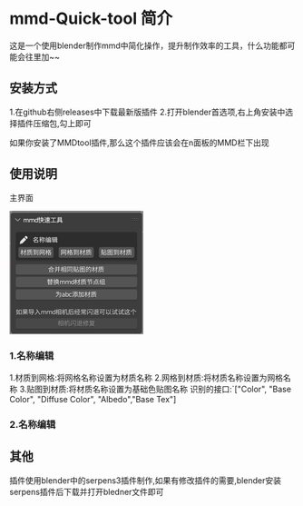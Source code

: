 # mmd-Quick-tool 简介
这是一个使用blender制作mmd中简化操作，提升制作效率的工具，什么功能都可能会往里加~~

## 安装方式
1.在github右侧releases中下载最新版插件
2.打开blender首选项,右上角安装中选择插件压缩包,勾上即可

如果你安装了MMDtool插件,那么这个插件应该会在n面板的MMD栏下出现

## 使用说明
主界面


![测试图片](image/main.png)


### 1.名称编辑
1.材质到网格:将网格名称设置为材质名称
2.网格到材质:将材质名称设置为网格名称
3.贴图到材质:将材质名称设置为基础色贴图名称
识别的接口:`["Color", "Base Color", "Diffuse Color", "Albedo","Base Tex"]


### 2.名称编辑


## 其他
插件使用blender中的serpens3插件制作,如果有修改插件的需要,blender安装serpens插件后下载并打开bledner文件即可

